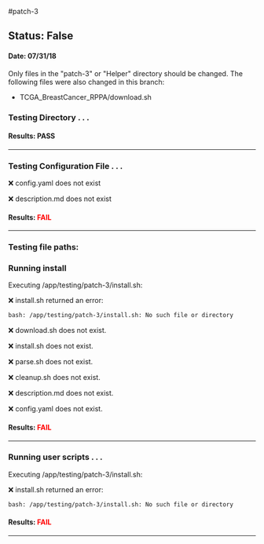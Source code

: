 #patch-3
## Status: False
#### Date: 07/31/18
Only files in the "patch-3" or "Helper" directory should be changed. The following files were also changed in this branch:
- TCGA_BreastCancer_RPPA/download.sh
### Testing Directory . . .

#### Results: PASS
---
### Testing Configuration File . . .

&#10060;	 config.yaml does not exist

&#10060;	description.md does not exist

#### Results: **<font color="red">FAIL</font>**
---

### Testing file paths:

### Running install

Executing /app/testing/patch-3/install.sh: 

&#10060;	install.sh returned an error:
```bash
bash: /app/testing/patch-3/install.sh: No such file or directory
```

&#10060;	download.sh does not exist.

&#10060;	install.sh does not exist.

&#10060;	parse.sh does not exist.

&#10060;	cleanup.sh does not exist.

&#10060;	description.md does not exist.

&#10060;	config.yaml does not exist.

#### Results: **<font color="red">FAIL</font>**
---
### Running user scripts . . .

Executing /app/testing/patch-3/install.sh: 

&#10060;	install.sh returned an error:
```bash
bash: /app/testing/patch-3/install.sh: No such file or directory
```

#### Results: **<font color="red">FAIL</font>**
---
